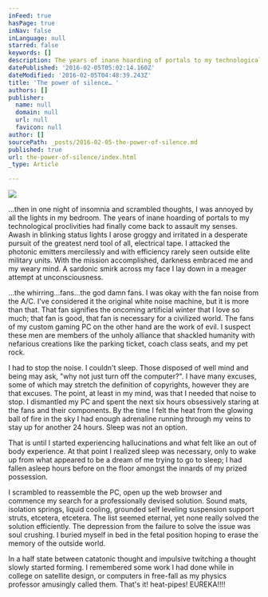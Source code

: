 ```yaml
---
inFeed: true
hasPage: true
inNav: false
inLanguage: null
starred: false
keywords: []
description: The years of inane hoarding of portals to my technological proclivities had finally come back to assault my senses.
datePublished: '2016-02-05T05:02:14.160Z'
dateModified: '2016-02-05T04:48:39.243Z'
title: 'The power of silence… '
authors: []
publisher:
  name: null
  domain: null
  url: null
  favicon: null
author: []
sourcePath: _posts/2016-02-05-the-power-of-silence.md
published: true
url: the-power-of-silence/index.html
_type: Article

---
```

![](https://the-grid-user-content.s3-us-west-2.amazonaws.com/90e8fb38-ce2e-4a96-826a-fa3da3359afe.jpg)

...then in one night of insomnia and scrambled thoughts, I was annoyed by all the lights in my bedroom. The years of inane hoarding of portals to my technological proclivities had finally come back to assault my senses. Awash in blinking status lights I arose groggy and irritated in a desperate pursuit of the greatest nerd tool of all, electrical tape. I attacked the photonic emitters mercilessly and with efficiency rarely seen outside elite military units. With the mission accomplished, darkness embraced me and my weary mind. A sardonic smirk across my face I lay down in a meager attempt at unconsciousness.

...the whirring...fans...the god damn fans. I was okay with the fan noise from the A/C. I've considered it the original white noise machine, but it is more than that. That fan signifies the oncoming artificial winter that I love so much; that fan is good, that fan is necessary for a civilized world. The fans of my custom gaming PC on the other hand are the work of evil. I suspect these men are members of the unholy alliance that shackled humanity with nefarious creations like the parking ticket, coach class seats, and my pet rock.

I had to stop the noise. I couldn't sleep. Those disposed of well mind and being may ask, "why not just turn off the computer?". I have many excuses, some of which may stretch the definition of copyrights, however they are that excuses. The point, at least in my mind, was that I needed that noise to stop. I dismantled my PC and spent the next six hours obsessively staring at the fans and their components. By the time I felt the heat from the glowing ball of fire in the sky I had enough adrenaline running through my veins to stay up for another 24 hours. Sleep was not an option.

That is until I started experiencing hallucinations and what felt like an out of body experience. At that point I realized sleep was necessary, only to wake up from what appeared to be a dream of me trying to go to sleep; I had fallen asleep hours before on the floor amongst the innards of my prized possession.

I scrambled to reassemble the PC, open up the web browser and commence my search for a professionally devised solution. Sound mats, isolation springs, liquid cooling, grounded self leveling suspension support struts, etcetera, etcetera. The list seemed eternal, yet none really solved the solution efficiently. The depression from the failure to solve the issue was soul crushing. I buried myself in bed in the fetal position hoping to erase the memory of the outside world.

In a half state between catatonic thought and impulsive twitching a thought slowly started forming. I remembered some work I had done while in college on satellite design, or computers in free-fall as my physics professor amusingly called them. That's it! heat-pipes! EUREKA!!!!